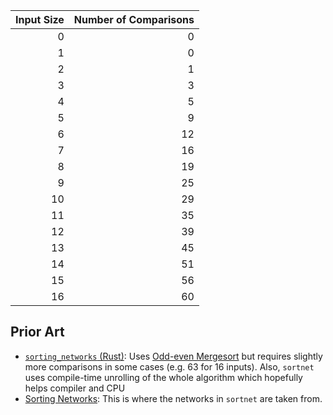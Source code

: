 | Input Size | Number of Comparisons |
| ---------: | --------------------: |
|          0 |                     0 |
|          1 |                     0 |
|          2 |                     1 |
|          3 |                     3 |
|          4 |                     5 |
|          5 |                     9 |
|          6 |                    12 |
|          7 |                    16 |
|          8 |                    19 |
|          9 |                    25 |
|         10 |                    29 |
|         11 |                    35 |
|         12 |                    39 |
|         13 |                    45 |
|         14 |                    51 |
|         15 |                    56 |
|         16 |                    60 |

## Prior Art
- [`sorting_networks` (Rust)](https://github.com/regexident/sorting_networks): Uses
  [Odd-even Mergesort](https://www.inf.hs-flensburg.de/lang/algorithmen/sortieren/networks/oemen.htm) but requires
  slightly more comparisons in some cases (e.g. 63 for 16 inputs). Also, `sortnet` uses compile-time unrolling of the
  whole algorithm which hopefully helps compiler and CPU
- [Sorting Networks](http://pages.ripco.net/~jgamble/nw.html): This is where the networks in `sortnet` are taken from.
